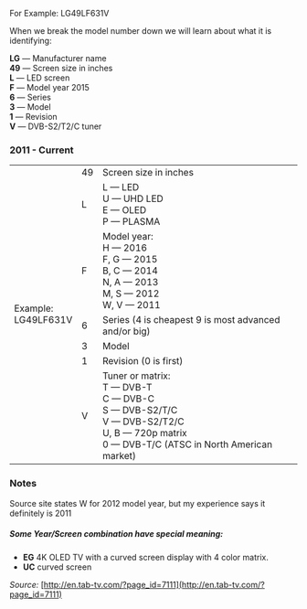 For Example: LG49LF631V

When we break the model number down we will learn about what it is identifying:

**LG** — Manufacturer name  
**49** — Screen size in inches  
**L** — LED screen  
**F** — Model year 2015  
**6** — Series  
**3** — Model  
**1** — Revision  
**V** — DVB-S2/T2/C tuner  

### 2011 - Current

<table>
  <tbody>
    <tr>
      <td rowspan="8">Example:<br/>
LG49LF631V</td>
      <td>49</td>
      <td>Screen size in inches</td>
    </tr>
    <tr>
      <td>L</td>
      <td>L — LED<br/>
U — UHD LED<br/>
E — OLED<br/>
P — PLASMA</td>
    </tr>
    <tr>
      <td>F</td>
      <td>Model year:<br/>
H — 2016<br/>
F, G — 2015<br/>
B, C — 2014<br/>
N, A — 2013<br/>
M, S — 2012<br/>
W, V — 2011</td>
    </tr>
    <tr>
      <td>6</td>
      <td>Series (4 is cheapest 9 is most advanced and/or big)</td>
    </tr>
    <tr>
      <td>3</td>
      <td>Model</td>
    </tr>
    <tr>
      <td>1</td>
      <td>Revision (0 is first)</td>
    </tr>
    <tr>
      <td>V</td>
      <td>Tuner or matrix:<br/>
T — DVB-T<br/>
C — DVB-C<br/>
S — DVB-S2/T/C<br/>
V — DVB-S2/T2/C<br/>
U, B — 720p matrix<br/>
0 — DVB-T/C (ATSC in North American market)</td>
    </tr>
  </tbody>
</table>

### Notes
Source site states W for 2012 model year, but my experience says it definitely is 2011

##### Some Year/Screen combination have special meaning:

- **EG** 4K OLED TV with a curved screen display with 4 color matrix.
- **UC** curved screen

_Source:_ [http://en.tab-tv.com/?page_id=7111](http://en.tab-tv.com/?page_id=7111)
